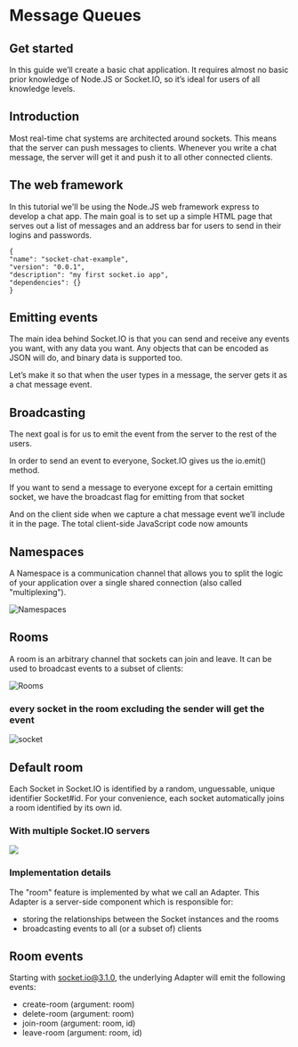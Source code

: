 # Message Queues

## Get started

In this guide we’ll create a basic chat application. It requires almost no basic prior knowledge of Node.JS or Socket.IO, so it’s ideal for users of all knowledge levels.

## Introduction

Most real-time chat systems are architected around sockets. This means that the server can push messages to clients. Whenever you write a chat message, the server will get it and push it to all other connected clients.

## The web framework

In this tutorial we'll be using the Node.JS web framework express to develop a chat app. The main goal is to set up a simple HTML page that serves out a list of messages and an address bar for users to send in their logins and passwords.

    {
    "name": "socket-chat-example",
    "version": "0.0.1",
    "description": "my first socket.io app",
    "dependencies": {}
    }

## Emitting events

The main idea behind Socket.IO is that you can send and receive any events you want, with any data you want. Any objects that can be encoded as JSON will do, and binary data is supported too.

Let’s make it so that when the user types in a message, the server gets it as a chat message event.

## Broadcasting

The next goal is for us to emit the event from the server to the rest of the users.

In order to send an event to everyone, Socket.IO gives us the io.emit() method.

If you want to send a message to everyone except for a certain emitting socket, we have the broadcast flag for emitting from that socket

And on the client side when we capture a chat message event we’ll include it in the page. The total client-side JavaScript code now amounts

## Namespaces

A Namespace is a communication channel that allows you to split the logic of your application over a single shared connection (also called "multiplexing").

![Namespaces](https://socket.io/assets/images/namespaces-088745a8a8882118740f50b6b1232588.png)

## Rooms

A room is an arbitrary channel that sockets can join and leave. It can be used to broadcast events to a subset of clients:

![Rooms](https://socket.io/images/rooms.png)

### every socket in the room excluding the sender will get the event

![socket](https://socket.io/images/rooms2.png)

## Default room

Each Socket in Socket.IO is identified by a random, unguessable, unique identifier Socket#id. For your convenience, each socket automatically joins a room identified by its own id.

### With multiple Socket.IO servers

![](https://socket.io/images/rooms-redis.png)

### Implementation details

The "room" feature is implemented by what we call an Adapter. This Adapter is a server-side component which is responsible for:

- storing the relationships between the Socket instances and the rooms
- broadcasting events to all (or a subset of) clients

## Room events

Starting with socket.io@3.1.0, the underlying Adapter will emit the following events:

- create-room (argument: room)
- delete-room (argument: room)
- join-room (argument: room, id)
- leave-room (argument: room, id)
